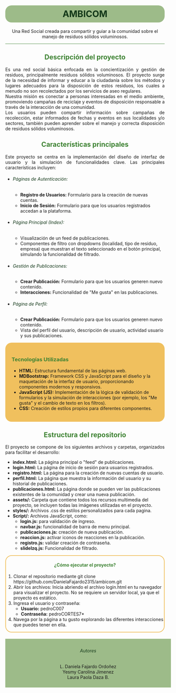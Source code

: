 <h1 style="text-align: center; color: #123718; background-color: #9dbb89; border-radius: 20px; padding: 10px;">AMBICOM</h1>
<p style="text-align: center;">Una Red Social creada para compartir y guiar a la comunidad sobre el manejo de residuos sólidos voluminosos.</p>
<hr style="background-color: #3d8232">

<h2 style="text-align: center; color: #3d8232;">Descripción del proyecto</h2>
<p style="text-align: justify;">Es una red social básica enfocada en la concientización y gestión de residuos, principalmente residuos sólidos voluminosos. El proyecto surge de la necesidad de informar y educar a la ciudadanía sobre los métodos y lugares adecuados para la disposición de estos residuos, los cuales a menudo no son recolectados por los servicios de aseo regulares. <br>
Nuestra misión es conectar a personas interesadas en el medio ambiente, promoviendo campañas de reciclaje y eventos de disposición responsable a través de la interacción de una comunidad. <br>
Los usuarios pueden compartir información sobre campañas de recolección, estar informados de fechas y eventos en sus localidades y/o sectores, también pueden aprender sobre el manejo y correcta disposición de residuos sólidos voluminosos.
</p>
<h2 style="text-align: center; color: #3d8232;">Características principales</h2>
<p style="text-align: justify;">Este proyecto se centra en la implementación del diseño de interfaz de usuario y la simulación de funcionalidades clave. Las principales características incluyen:
</p>
<ul>
    <li><h6 style="color: #123718;">Páginas de Autenticación:</h6>
        <ul>
            <li><strong>Registro de Usuarios:</strong> Formulario para la creación de nuevas cuentas.</li>
            <li><strong>Inicio de Sesión:</strong> Formulario para que los usuarios registrados accedan a la plataforma.</li>
        </ul>
    </li>
    <li><h6 style="color: #123718;">Página Principal (Index):</h6>
        <ul>
            <li>Visualización de un feed de publicaciones.</li>
            <li>Componentes de filtro con dropdowns (localidad, tipo de residuo, empresa) que muestran el texto seleccionado en el botón principal, simulando la funcionalidad de filtrado.</li>
        </ul>
    </li>
    <li><h6 style="color: #123718;">Gestión de Publicaciones:</h6>
        <ul>
            <li><strong>Crear Publicación:</strong> Formulario para que los usuarios generen nuevo contenido.</li>
            <li><strong>Interacciones:</strong> Funcionalidad de "Me gusta" en las publicaciones.</li>
        </ul>
    </li>
    <li><h6 style="color: #123718;">Página de Perfil:</h6>
        <ul>
            <li><strong>Crear Publicación:</strong> Formulario para que los usuarios generen nuevo contenido.</li>
            <li>Vista del perfil del usuario, descripción de usuario, actividad usuario y sus publicaciones.</li>
        </ul>
    </li>
</ul>
<div style="margin: auto; padding: 20px; background-color: #f0c05e; border-radius: 20px;">
    <h3 style="color: #3d8232;">Tecnologías Utilizadas</h3>
    <ul>
        <li><strong>HTML:</strong> Estructura fundamental de las páginas web.</li>
        <li><strong>MDBootstrap:</strong> Framework CSS y JavaScript para el diseño y la maquetación de la interfaz de usuario, proporcionando componentes modernos y responsivos.
        </li>
        <li><strong>JavaScript (JS):</strong> Implementación de la lógica de validación de formularios y la simulación de interacciones (por ejemplo, los "Me gusta" y el cambio de texto en los filtros).</li>
        <li><strong>CSS:</strong> Creación de estilos propios para diferentes componentes.</li>
    </ul>
</div>
<h2 style="text-align: center; color: #3d8232;">Estructura del repositorio</h2>
<p style="text-align: justify;">El proyecto se compone de los siguientes archivos y carpetas, organizados para facilitar el desarrollo:
</p>
<ul>
    <li><strong>index.html:</strong> La página principal o "feed" de publicaciones.
    </li>
    <li><strong>login.html:</strong> La página de inicio de sesión para usuarios registrados.
    </li>
    <li><strong>registro.html:</strong> La página para la creación de nuevas cuentas de usuario.
    </li>
    <li><strong>perfil.html:</strong> La página que muestra la información del usuario y su historial de publicaciones.
    </li>
    <li><strong>publicaciones.html:</strong> La página donde se pueden ver las publicaciones existentes de la comunidad y crear una nueva publicación.
    </li>
    <li><strong>assets/:</strong> Carpeta que contiene todos los recursos multimedia del proyecto, se incluyen todas las imágenes utilizadas en el proyecto.
    </li>
    <li><strong>styles/:</strong> Archivos .css de estilos personalizados para cada pagina.
    </li>
    <li><strong>Script/:</strong> Archivos JavaScript, como:
        <ul>
            <li><strong>login.js:</strong> para validación de ingreso.</li>
            <li><strong>navbar.js:</strong> funcionalidad de barra de menu principal.</li>
            <li><strong>publicaciones.js:</strong> creación de nueva publicación.</li>
            <li><strong>reaccion.js:</strong> activar iconos de reacciones en la publicación.</li>
            <li><strong>registro.js:</strong> validar creación de contraseña.</li>
            <li><strong>slideIzq.js:</strong> Funcionalidad de filtrado.</li>
        </ul>
    </li>
</ul>
<div style="border: 2px solid #f0c05e; border-radius: 20px;">
    <h4 style="text-align: center; color: #3d8232;">¿Cómo ejecutar el proyecto?</h4>
    <ol>
        <li>Clonar el repositorio mediante git clone https://github.com/DanielaFajardo2315/ambicom.git</li>
        <li>Abrir los archivos: Inicia abriendo el archivo login.html en tu navegador para visualizar el proyecto. No se requiere un servidor local, ya que el proyecto es estático.</li>
        <li>Ingresa el usuario y contraseña:
            <ul>
            <li style="list-style-type: circle;"><strong>Usuario:</strong> pedroC007</li>
            <li style="list-style-type: circle;"><strong>Contraseña:</strong> pedroCORTES7*</li>
            </ul>
            <li>Navega por la página a tu gusto explorando las diferentes interacciones que puedes tener en ella.</li>
        </li>
    </ol>
</div>
<footer style="background-color: #9dbb89; width: 100%; padding: 10px; margin-top: 20px;">
<h6 style="color: #123718; text-align: center">Autores</h6>
<p style="text-align: center">L. Daniela Fajardo Ordoñez<br>
Yesmy Carolina Jimenez<br>
Laura Paola Daza B.</p>
</footer>